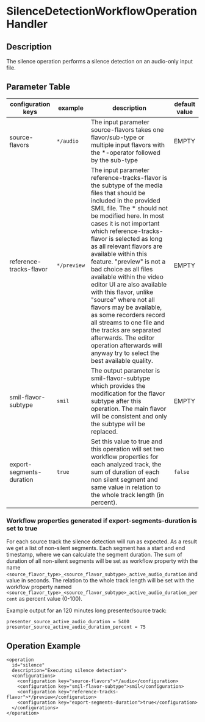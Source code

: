 SilenceDetectionWorkflowOperationHandler
========================================

Description
-----------

The silence operation performs a silence detection on an audio-only input file.

## Parameter Table

|configuration keys      |example    |description|default value|
|------------------------|-----------|-----------|-------------|
|source-flavors          |`*/audio`  |The input parameter source-flavors takes one flavor/sub-type or multiple input flavors with the \*-operator followed by the sub-type|EMPTY|
|reference-tracks-flavor|`*/preview`|The input parameter reference-tracks-flavor is the subtype of the media files that should be included in the provided SMIL file. The * should not be modified here. In most cases it is not important which reference-tracks-flavor is selected as long as all relevant flavors are available within this feature. "preview" is not a bad choice as all files available within the video editor UI are also available with this flavor, unlike "source" where not all flavors may be available, as some recorders record all streams to one file and the tracks are separated afterwards. The editor operation afterwards will anyway try to select the best available quality.|  EMPTY|
|smil-flavor-subtype     |`smil`     |The output parameter is smil-flavor-subtype which provides the modification for the flavor subtype after this operation. The main flavor will be consistent and only the subtype will be replaced. |EMPTY|
|export-segments-duration |`true`    |Set this value to true and this operation will set two workflow properties for each analyzed track, the sum of duration of each non silent segment and same value in relation to the whole track length (in percent). |`false` |

### Workflow properties generated if export-segments-duration is set to true

For each source track the silence detection will run as expected. As a result we get a list of non-silent segments.
Each segment has a start and end timestamp, where we can calculate the segment duration.
The sum of duration of all non-silent segments will be set as workflow property with the name
`<source_flavor_type>_<source_flavor_subtype>_active_audio_duration` and value in seconds.
The relation to the whole track length will be set with the workflow property named
`<source_flavor_type>_<source_flavor_subtype>_active_audio_duration_percent` as percent value (0-100).


Example output for an 120 minutes long presenter/source track:
```
presenter_source_active_audio_duration = 5400
presenter_source_active_audio_duration_percent = 75
```


Operation Example
-----------------

    <operation
      id="silence"
      description="Executing silence detection">
      <configurations>
        <configuration key="source-flavors">*/audio</configuration>
        <configuration key="smil-flavor-subtype">smil</configuration>
        <configuration key="reference-tracks-flavor">*/preview</configuration>
        <configuration key="export-segments-duration">true</configuration>
      </configurations>
    </operation>
